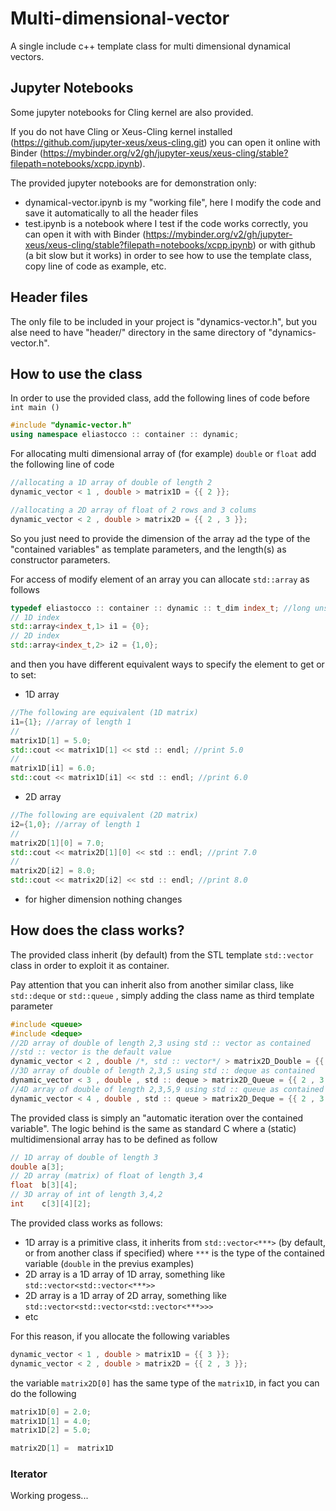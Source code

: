# Multi-dimensional-vector
A single include c++ template class for multi dimensional dynamical vectors.

## Jupyter Notebooks
Some jupyter notebooks for Cling kernel are also provided. 

If you do not have Cling or Xeus-Cling kernel installed (https://github.com/jupyter-xeus/xeus-cling.git) you can open it online with Binder (https://mybinder.org/v2/gh/jupyter-xeus/xeus-cling/stable?filepath=notebooks/xcpp.ipynb).

The provided jupyter notebooks are for demonstration only:
- dynamical-vector.ipynb is my "working file", here I modify the code and save it automatically to all the header files
- test.ipynb is a notebook where I test if the code works correctly, you can open it with with Binder (https://mybinder.org/v2/gh/jupyter-xeus/xeus-cling/stable?filepath=notebooks/xcpp.ipynb) or with github (a bit slow but it works) in order to see how to use the template class, copy line of code as example, etc.

## Header files
The only file to be included in your project is "dynamics-vector.h", but you alse need to have "header/" directory in the same directory of "dynamics-vector.h".

## How to use the class
In order to use the provided class, add the following lines of code before ```int main ()```
```cpp
#include "dynamic-vector.h"
using namespace eliastocco :: container :: dynamic;
```
For allocating multi dimensional array of (for example) ```double``` or ```float``` add the following line of code
```cpp
//allocating a 1D array of double of length 2
dynamic_vector < 1 , double > matrix1D = {{ 2 }};

//allocating a 2D array of float of 2 rows and 3 colums
dynamic_vector < 2 , double > matrix2D = {{ 2 , 3 }};
```
So you just need to provide the dimension of the array ad the type of the "contained variables" as template parameters, and the length(s) as constructor parameters.

For access of modify element of an array you can allocate ```std::array``` as follows
```cpp
typedef eliastocco :: container :: dynamic :: t_dim index_t; //long unsigned int
// 1D index
std::array<index_t,1> i1 = {0};
// 2D index
std::array<index_t,2> i2 = {1,0};
```
and then you have different equivalent ways to specify the element to get or to set:
- 1D array
```cpp
//The following are equivalent (1D matrix)
i1={1}; //array of length 1
//
matrix1D[1] = 5.0;
std::cout << matrix1D[1] << std :: endl; //print 5.0
//
matrix1D[i1] = 6.0;
std::cout << matrix1D[i1] << std :: endl; //print 6.0
```
- 2D array
```cpp
//The following are equivalent (2D matrix)
i2={1,0}; //array of length 1
//
matrix2D[1][0] = 7.0;
std::cout << matrix2D[1][0] << std :: endl; //print 7.0
//
matrix2D[i2] = 8.0;
std::cout << matrix2D[i2] << std :: endl; //print 8.0
```
- for higher dimension nothing changes

## How does the class works?
The provided class inherit (by default) from the STL template ```std::vector``` class in order to exploit it as container.

Pay attention that you can inherit also from another similar class, like ```std::deque``` or ```std::queue``` , simply adding the class name as third template parameter
```cpp
#include <queue>
#include <deque>
//2D array of double of length 2,3 using std :: vector as contained
//std :: vector is the default value
dynamic_vector < 2 , double /*, std :: vector*/ > matrix2D_Double = {{ 2 , 3 }};       
//3D array of double of length 2,3,5 using std :: deque as contained
dynamic_vector < 3 , double , std :: deque > matrix2D_Queue = {{ 2 , 3 , 5 }};
//4D array of double of length 2,3,5,9 using std :: queue as contained
dynamic_vector < 4 , double , std :: queue > matrix2D_Deque = {{ 2 , 3 , 5 , 9 }};
```

The provided class is simply an "automatic iteration over the contained variable". 
The logic behind is the same as standard C where a (static) multidimensional array has to be defined as follow
```cpp
// 1D array of double of length 3
double a[3];
// 2D array (matrix) of float of length 3,4
float  b[3][4];
// 3D array of int of length 3,4,2
int    c[3][4][2];
```
The provided class works as follows:
- 1D array is a primitive class, it inherits from ```std::vector<***>``` (by default, or from another class if specified) where ```***``` is the type of the contained variable (```double``` in the previus examples)
- 2D array is a 1D array of 1D array, something like ```std::vector<std::vector<***>>```
- 2D array is a 1D array of 2D array, something like ```std::vector<std::vector<std::vector<***>>>```
- etc

For this reason, if you allocate the following variables
```cpp
dynamic_vector < 1 , double > matrix1D = {{ 3 }};
dynamic_vector < 2 , double > matrix2D = {{ 2 , 3 }};
```
the variable ```matrix2D[0]``` has the same type of the ```matrix1D```, in fact you can do the following
```cpp
matrix1D[0] = 2.0;
matrix1D[1] = 4.0;
matrix1D[2] = 5.0;

matrix2D[1] =  matrix1D
```

### Iterator
Working progess...